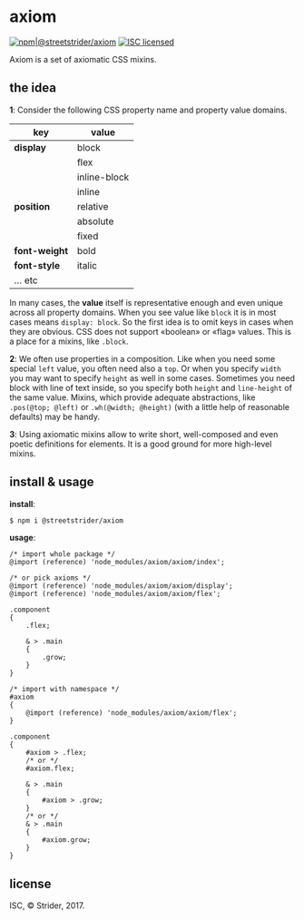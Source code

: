 # axiom
[![npm|@streetstrider/axiom](http://img.shields.io/badge/npm-@streetstrider/axiom-CB3837.svg?style=flat-square)](https://www.npmjs.org/package/@streetstrider/axiom)
[![ISC licensed](http://img.shields.io/badge/license-ISC-brightgreen.svg?style=flat-square)](#license)

Axiom is a set of axiomatic CSS mixins.

## the idea
**1**: Consider the following CSS property name and property value domains.

| key | value |
| --- | --- |
| **display** | block |
|  | flex |
|  | inline-block |
|  | inline |
| **position** | relative |
| | absolute |
| | fixed |
| **font-weight** | bold |
| **font-style** | italic |
| … etc ||

In many cases, the **value** itself is representative enough and even unique across all property domains. When you see value like `block` it is in most cases means `display: block`. So the first idea is to omit keys in cases when they are obvious. CSS does not support «boolean» or «flag» values. This is a place for a mixins, like `.block`.

**2**: We often use properties in a composition. Like when you need some special `left` value,
you often need also a `top`. Or when you specify `width` you may want to specify `height` as well in some cases. Sometimes you need block with line of text inside, so you specify both `height` and `line-height` of the same value.
Mixins, which provide adequate abstractions, like `.pos(@top; @left)` or `.wh(@width; @height)` (with a little help of reasonable defaults) may be handy.

**3**: Using axiomatic mixins allow to write short, well-composed and even poetic definitions
for elements. It is a good ground for more high-level mixins.

## install & usage
**install**:
```sh
$ npm i @streetstrider/axiom
```

**usage**:
```less
/* import whole package */
@import (reference) 'node_modules/axiom/axiom/index';

/* or pick axioms */
@import (reference) 'node_modules/axiom/axiom/display';
@import (reference) 'node_modules/axiom/axiom/flex';

.component
{
	.flex;

	& > .main
	{
		.grow;
	}
}

/* import with namespace */
#axiom
{
	@import (reference) 'node_modules/axiom/axiom/flex';
}

.component
{
	#axiom > .flex;
	/* or */
	#axiom.flex;

	& > .main
	{
		#axiom > .grow;
	}
	/* or */
	& > .main
	{
		#axiom.grow;
	}
}
```

## license
ISC, © Strider, 2017.
